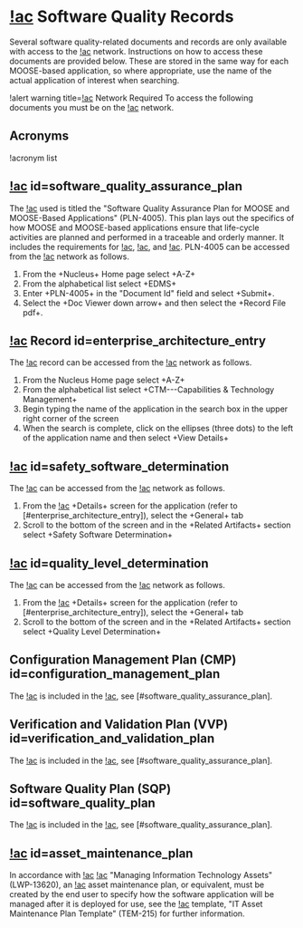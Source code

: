 # [!ac](INL) Software Quality Records

Several software quality-related documents and records are only available with
access to the [!ac](INL) network. Instructions on how to access these documents are
provided below. These are stored in the same way for each MOOSE-based application, so where
appropriate, use the name of the actual application of interest when searching.

!alert warning title=[!ac](INL) Network Required
To access the following documents you must be on the [!ac](INL) network.

## Acronyms

!acronym list

## [!ac](SQAP) id=software_quality_assurance_plan

The [!ac](SQAP) used is titled the "Software Quality Assurance Plan for MOOSE and
MOOSE-Based Applications" (PLN-4005). This plan lays out the specifics of how MOOSE and MOOSE-based
applications ensure that life-cycle activities are planned and performed in a traceable and orderly
manner.  It includes the requirements for [!ac](CMP), [!ac](VVP), and [!ac](SQP). PLN-4005 can be
accessed from the [!ac](INL) network as follows.

1. From the +Nucleus+ Home page select +A-Z+
1. From the alphabetical list select +EDMS+
1. Enter +PLN-4005+ in the "Document Id" field and select +Submit+.
1. Select the +Doc Viewer down arrow+ and then select the +Record File pdf+.

## [!ac](EA) Record id=enterprise_architecture_entry

The [!ac](EA) record can be accessed from the [!ac](INL) network as follows.

1. From the Nucleus Home page select +A-Z+
1. From the alphabetical list select +CTM---Capabilities & Technology Management+
1. Begin typing the name of the application in the search box in the upper right corner of the screen
1. When the search is complete, click on the ellipses (three dots) to the left of the application
   name and then select +View Details+

## [!ac](SSD) id=safety_software_determination

The [!ac](SSD) can be accessed from the [!ac](INL) network as follows.

1. From the [!ac](EA) +Details+ screen for the application (refer to [#enterprise_architecture_entry]),
   select the +General+ tab
1. Scroll to the bottom of the screen and in the +Related Artifacts+ section select +Safety
   Software Determination+

## [!ac](QLD) id=quality_level_determination

The [!ac](QLD) can be accessed from the [!ac](INL) network as follows.

1. From the [!ac](EA) +Details+ screen for the application (refer to [#enterprise_architecture_entry]),
   select the +General+ tab
1. Scroll to the bottom of the screen and in the +Related Artifacts+ section select +Quality
   Level Determination+

## Configuration Management Plan (CMP) id=configuration_management_plan

The [!ac](CMP) is included in the [!ac](SQAP), see [#software_quality_assurance_plan].

## Verification and Validation Plan (VVP) id=verification_and_validation_plan

The [!ac](VVP) is included in the [!ac](SQAP), see [#software_quality_assurance_plan].


## Software Quality Plan (SQP) id=software_quality_plan

The [!ac](SQP) is included in the [!ac](SQAP), see [#software_quality_assurance_plan].


## [!ac](AMP) id=asset_maintenance_plan

In accordance with [!ac](INL) [!ac](LWP) "Managing Information Technology Assets" (LWP-13620), an
[!ac](IT) asset maintenance plan, or equivalent, must be created by the end user to specify how the
software application will be managed after it is deployed for use, see the [!ac](INL) template,
"IT Asset Maintenance Plan Template" (TEM-215) for further information.
